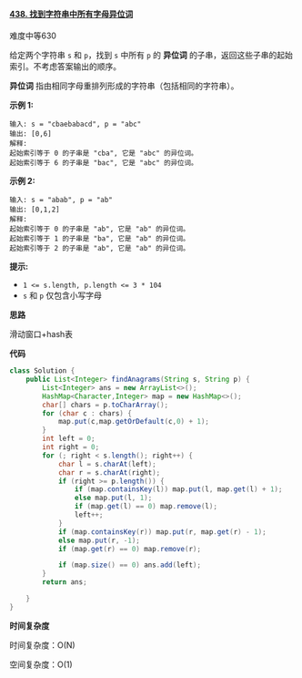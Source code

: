 #### [438. 找到字符串中所有字母异位词](https://leetcode-cn.com/problems/find-all-anagrams-in-a-string/)

难度中等630

给定两个字符串 `s` 和 `p`，找到 `s` 中所有 `p` 的 **异位词** 的子串，返回这些子串的起始索引。不考虑答案输出的顺序。

**异位词** 指由相同字母重排列形成的字符串（包括相同的字符串）。

 

**示例 1:**

```
输入: s = "cbaebabacd", p = "abc"
输出: [0,6]
解释:
起始索引等于 0 的子串是 "cba", 它是 "abc" 的异位词。
起始索引等于 6 的子串是 "bac", 它是 "abc" 的异位词。
```

 **示例 2:**

```
输入: s = "abab", p = "ab"
输出: [0,1,2]
解释:
起始索引等于 0 的子串是 "ab", 它是 "ab" 的异位词。
起始索引等于 1 的子串是 "ba", 它是 "ab" 的异位词。
起始索引等于 2 的子串是 "ab", 它是 "ab" 的异位词。
```

 

**提示:**

- `1 <= s.length, p.length <= 3 * 104`
- `s` 和 `p` 仅包含小写字母

**思路**

滑动窗口+hash表

**代码**

```java
class Solution {
    public List<Integer> findAnagrams(String s, String p) {
        List<Integer> ans = new ArrayList<>();
        HashMap<Character,Integer> map = new HashMap<>();
        char[] chars = p.toCharArray();
        for (char c : chars) {
            map.put(c,map.getOrDefault(c,0) + 1);
        }
        int left = 0;
        int right = 0;
        for (; right < s.length(); right++) {
            char l = s.charAt(left);
            char r = s.charAt(right);
            if (right >= p.length()) {
                if (map.containsKey(l)) map.put(l, map.get(l) + 1);
                else map.put(l, 1);
                if (map.get(l) == 0) map.remove(l);
                left++;
            }
            if (map.containsKey(r)) map.put(r, map.get(r) - 1);
            else map.put(r, -1);
            if (map.get(r) == 0) map.remove(r);

            if (map.size() == 0) ans.add(left);
        }
        return ans;

    }
}
```

**时间复杂度**

时间复杂度：O(N)

空间复杂度：O(1)